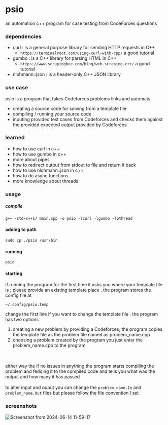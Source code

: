 # psio
an automation c++ program for case testing from CodeForces questions  

### dependencies
- curl : is  a general purpose library for sending HTTP requests in C++
    - `https://terminalroot.com/using-curl-with-cpp/`   a good tutorial
- gumbo : is a C++ library for parsing HTML in C++ 
    - `https://www.scrapingbee.com/blog/web-scraping-c++/`   a good tutorial
- nlohmann::json : is a header-only C++ JSON library
### use case 
psio is a program that takes Codeforces problems links and automats 
- creating a source code for solving from a template file 
- compiling / running your source code
- inputing provided test cases from Codeforces and checks them against the provided expected output provided by Codeforces 
### learned 
- how to use curl in c++
- how to use gumbo in c++
- more about pipes 
- how to redirect output from stdout to file and return it back 
- how to use nlohmann::json in c++
- how to do async functions 
- more knowledge about threads
### usage 
##### compile
```
g++ -std=c++17 main.cpp -o psio -lcurl -lgumbo -lpthread
```

#### adding to path
```
sudo cp ./psio /usr/bin
```

#### running
```
psio
```
 #### starting
if running the program for the first time it asks you where your template file is ; please provide an existing template place .
the program stores the config file at 
```
~/.config/psio.temp
```
change the first line if you want to change the 
template file .
the program has two options 
1. creating a new problem by providing a Codeforces; the program copies the template file as the problem file named as problem_name.cpp
2. choosing a problem created by the program
you just enter the problem_name.cpp to the program

<br> <br>
either way the if no issues in anything the program starts compiling the problem and fedding it to the compiled code 
and tells you what was the output and how many it has passed
<br>
<br>
to alter input and ouput you can change the 
`problem_name.In` and `problem_name.Out` files but please follow the file convention I set

### screenshots
![Screenshot from 2024-06-14 11-59-17](https://github.com/philopaterwaheed/psio/assets/61416026/16dc7cd3-36f5-4a9b-9c14-e3f52a452308)
